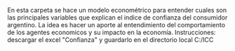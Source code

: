 En esta carpeta se hace un modelo econométrico para entender cuales son las principales variables que explican el indice de confianza del consumidor argentino. La idea es hacer un aporte al entendimiento del comportamiento de los agentes economicos y su impacto en la economía.
Instrucciones: descargar el excel "Confianza" y guardarlo en el directorio local C:/ICC

